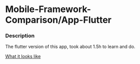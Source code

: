 # Mobile-Framework-Comparison/App-Flutter

### Description
The flutter version of this app,
took about 1.5h to learn and do.


[What it looks like](assets/images/flutter-app-screenshot.png)

